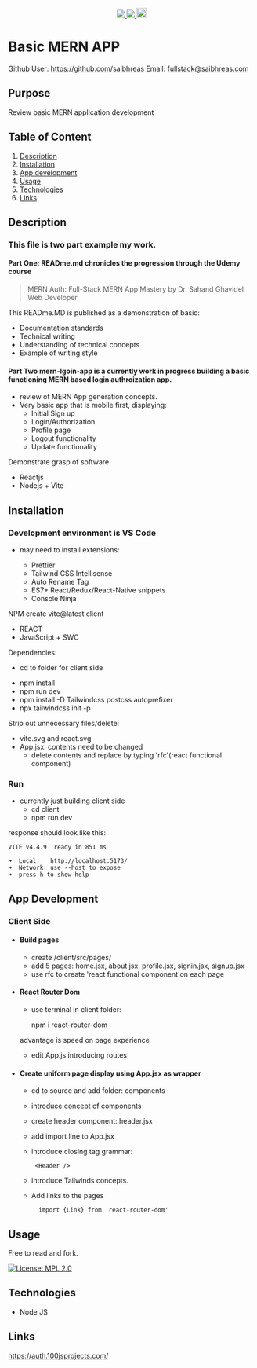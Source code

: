 <p align='center'>
  <a href="https://github.com/saibhreas">
    <img src="https://img.shields.io/badge/GitHub-100000?style=flat&logo=github&logoColor=white">
  </a>  
  <a href='https://www.linkedin.com/in/siobhanknuttel'>
      <img src='https://img.shields.io/badge/LinkedIn-blue?style=flat&logo=linkedin&labelColor=blue'>
  </a>
    <a href='https://www.upwork.com/freelancers/siobhank4?viewMode=1'> 
    <img src='https://img.shields.io/badge/UpWork-6FDA44?style=for-the-badge&logo=Upwork&logoColor=white' witth="45" height="20"> 
  </a>
  
</p>

# Basic MERN APP


Github User: https://github.com/saibhreas
Email: fullstack@saibhreas.com

## Purpose

Review basic MERN application development

## Table of Content
  
  1. [Description](#description)
  2. [Installation](#installation)
  3. [App development](#appdevelopment)
  4. [Usage](#usage)
  5. [Technologies](#technologies)
  6. [Links](#links)
  
  
## Description

### This file is two part example my work. 

#### Part One:  **READme.md** chronicles the progression through the Udemy course
>  MERN Auth: Full-Stack MERN App Mastery by Dr. Sahand Ghavidel Web Developer

This READme.MD is published as a demonstration of basic:

* Documentation standards
* Technical writing
* Understanding of technical concepts
* Example of writing style

#### Part Two **mern-lgoin-app** is a currently work in progress building a basic functioning MERN based login authroization app.

*  review of MERN App generation concepts.  
* Very basic app that is mobile first, displaying:
  - Initial Sign up
  - Login/Authorization
  - Profile page
  - Logout functionality
  - Update functionality

Demonstrate grasp of software

* Reactjs
* Nodejs + Vite

## Installation

### Development environment is VS Code

- may need to install extensions:

  * Prettier
  * Tailwind CSS Intellisense
  * Auto Rename Tag
  * ES7+ React/Redux/React-Native snippets
  * Console Ninja

NPM create vite@latest client 
* REACT
* JavaScript + SWC

Dependencies:
  - cd to folder for client side
  * npm install
  * npm run dev
  * npm install -D Tailwindcss postcss autoprefixer
  * npx tailwindcss init -p

Strip out unnecessary files/delete:
* vite.svg and react.svg
* App.jsx: contents need to be changed
  - delete contents and replace by typing 'rfc'(react functional component)

### Run

* currently just building client side
  - cd client
  - npm run dev

response should look like this:

    VITE v4.4.9  ready in 851 ms

    ➜  Local:   http://localhost:5173/
    ➜  Network: use --host to expose
    ➜  press h to show help

## App Development

### Client Side

  * #### Build pages
    
    - create /client/src/pages/
    - add 5 pages:
      home.jsx, about.jsx. profile.jsx, signin.jsx, signup.jsx
    - use rfc to create 'react functional component'on each page

  * #### React Router Dom

    - use terminal in client folder:

        npm i react-router-dom

    advantage is speed on page experience
    
    - edit App.js introducing routes

  * #### Create uniform page display using App.jsx as wrapper

    - cd to source and add folder: components
    - introduce concept of components
    - create header component: header.jsx
    - add import line to App.jsx
    - introduce closing tag grammar: 

           <Header />
    - introduce Tailwinds concepts.
    - Add links to the pages

            import {Link} from 'react-router-dom'




## Usage

Free to read and fork. 

[![License: MPL 2.0](https://img.shields.io/badge/License-MPL%202.0-brightgreen.svg)](https://opensource.org/licenses/MPL-2.0)

## Technologies

* Node JS

## Links

https://auth.100jsprojects.com/
